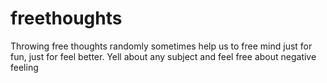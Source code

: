 freethoughts
============

Throwing free thoughts randomly sometimes help us to free mind just for fun, just for feel better. Yell about any subject and feel free about negative feeling


